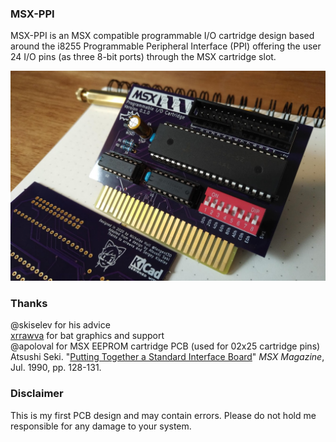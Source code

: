 ### MSX-PPI
MSX-PPI is an MSX compatible programmable I/O cartridge design based around the i8255 Programmable Peripheral Interface (PPI) offering the user 24 I/O pins (as three 8-bit ports) through the MSX cartridge slot.

![MSX-PPI cartridge](media/MSX-PPI.jpg "MSX-PPI cartridge")

### Thanks
@skiselev for his advice  
[xrrawva](http://xrrawva.com/ "xrrawva") for bat graphics and support  
@apoloval for MSX EEPROM cartridge PCB (used for 02x25 cartridge pins)  
Atsushi Seki. "[Putting Together a Standard Interface Board](https://archive.org/stream/MSX_Magazine_1990-07_ASCII_JP#page/n127/mode/1up "Putting Together a Standard Interface Board")" *MSX Magazine*, Jul. 1990, pp. 128-131.  

### Disclaimer
This is my first PCB design and may contain errors. Please do not hold me responsible for any damage to your system.